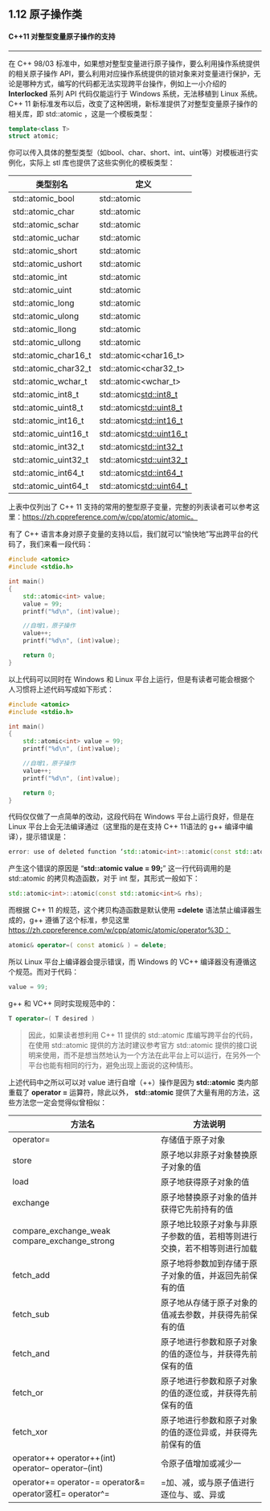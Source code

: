 ## 1.12 原子操作类

#### C++11 对整型变量原子操作的支持

---



在 C++ 98/03 标准中，如果想对整型变量进行原子操作，要么利用操作系统提供的相关原子操作 API，要么利用对应操作系统提供的锁对象来对变量进行保护，无论是哪种方式，编写的代码都无法实现跨平台操作，例如上一小介绍的 **Interlocked** 系列 API 代码仅能运行于 Windows 系统，无法移植到 Linux 系统。C++ 11 新标准发布以后，改变了这种困境，新标准提供了对整型变量原子操作的相关库，即 std::atomic ，这是一个模板类型：

```cpp
template<class T>
struct atomic;
```

你可以传入具体的整型类型（如bool、char、short、int、uint等）对模板进行实例化，实际上 stl 库也提供了这些实例化的模板类型：

| 类型别名             | 定义                            |
| -------------------- | ------------------------------- |
| std::atomic_bool     | std::atomic<bool>               |
| std::atomic_char     | std::atomic<char>               |
| std::atomic_schar    | std::atomic<signed char>        |
| std::atomic_uchar    | std::atomic<unsigned char>      |
| std::atomic_short    | std::atomic<short>              |
| std::atomic_ushort   | std::atomic<unsigned short>     |
| std::atomic_int      | std::atomic<int>                |
| std::atomic_uint     | std::atomic<unsigned int>       |
| std::atomic_long     | std::atomic<long>               |
| std::atomic_ulong    | std::atomic<unsigned long>      |
| std::atomic_llong    | std::atomic<long long>          |
| std::atomic_ullong   | std::atomic<unsigned long long> |
| std::atomic_char16_t | std::atomic<char16_t>           |
| std::atomic_char32_t | std::atomic<char32_t>           |
| std::atomic_wchar_t  | std::atomic<wchar_t>            |
| std::atomic_int8_t   | std::atomic<std::int8_t>        |
| std::atomic_uint8_t  | std::atomic<std::uint8_t>       |
| std::atomic_int16_t  | std::atomic<std::int16_t>       |
| std::atomic_uint16_t | std::atomic<std::uint16_t>      |
| std::atomic_int32_t  | std::atomic<std::int32_t>       |
| std::atomic_uint32_t | std::atomic<std::uint32_t>      |
| std::atomic_int64_t  | std::atomic<std::int64_t>       |
| std::atomic_uint64_t | std::atomic<std::uint64_t>      |

上表中仅列出了 C++ 11 支持的常用的整型原子变量，完整的列表读者可以参考这里：https://zh.cppreference.com/w/cpp/atomic/atomic。

有了 C++ 语言本身对原子变量的支持以后，我们就可以“愉快地”写出跨平台的代码了，我们来看一段代码：

```cpp
#include <atomic>
#include <stdio.h>

int main()
{
    std::atomic<int> value;
    value = 99;
    printf("%d\n", (int)value);

    //自增1，原子操作
    value++;
    printf("%d\n", (int)value);

    return 0;
}
```

以上代码可以同时在 Windows 和 Linux 平台上运行，但是有读者可能会根据个人习惯将上述代码写成如下形式：

```cpp
#include <atomic>
#include <stdio.h>

int main()
{
    std::atomic<int> value = 99;
    printf("%d\n", (int)value);

    //自增1，原子操作
    value++;
    printf("%d\n", (int)value);

    return 0;
}
```

代码仅仅做了一点简单的改动，这段代码在 Windows 平台上运行良好，但是在 Linux 平台上会无法编译通过（这里指的是在支持 C++ 11语法的 g++ 编译中编译），提示错误是：

```cpp
error: use of deleted function ‘std::atomic<int>::atomic(const std::atomic<int>&)’
```

产生这个错误的原因是 “**std::atomic value = 99;**” 这一行代码调用的是 std::atomic 的拷贝构造函数，对于 int 型，其形式一般如下：

```cpp
std::atomic<int>::atomic(const std::atomic<int>& rhs);
```

而根据 C++ 11 的规范，这个拷贝构造函数是默认使用 **=delete** 语法禁止编译器生成的，g++ 遵循了这个标准，参见这里 https://zh.cppreference.com/w/cpp/atomic/atomic/operator%3D：

```cpp
atomic& operator=( const atomic& ) = delete;
```

所以 Linux 平台上编译器会提示错误，而 Windows 的 VC++ 编译器没有遵循这个规范。而对于代码：

```cpp
value = 99;
```

g++ 和 VC++ 同时实现规范中的：

```cpp
T operator=( T desired )
```

> 因此，如果读者想利用 C++ 11 提供的 std::atomic 库编写跨平台的代码，在使用 std::atomic 提供的方法时建议参考官方 std::atomic 提供的接口说明来使用，而不是想当然地认为一个方法在此平台上可以运行，在另外一个平台也能有相同的行为，避免出现上面说的这种情形。

上述代码中之所以可以对 value 进行自增（++）操作是因为 **std::atomic** 类内部重载了 **operator =** 运算符，除此以外， **std::atomic** 提供了大量有用的方法，这些方法您一定会觉得似曾相似：

| 方法名                                                    | 方法说明                                                     |
| --------------------------------------------------------- | ------------------------------------------------------------ |
| operator=                                                 | 存储值于原子对象                                             |
| store                                                     | 原子地以非原子对象替换原子对象的值                           |
| load                                                      | 原子地获得原子对象的值                                       |
| exchange                                                  | 原子地替换原子对象的值并获得它先前持有的值                   |
| compare_exchange_weak compare_exchange_strong             | 原子地比较原子对象与非原子参数的值，若相等则进行交换，若不相等则进行加载 |
| fetch_add                                                 | 原子地将参数加到存储于原子对象的值，并返回先前保有的值       |
| fetch_sub                                                 | 原子地从存储于原子对象的值减去参数，并获得先前保有的值       |
| fetch_and                                                 | 原子地进行参数和原子对象的值的逐位与，并获得先前保有的值     |
| fetch_or                                                  | 原子地进行参数和原子对象的值的逐位或，并获得先前保有的值     |
| fetch_xor                                                 | 原子地进行参数和原子对象的值的逐位异或，并获得先前保有的值   |
| operator++ operator++(int) operator– operator–(int)       | 令原子值增加或减少一                                         |
| operator+= operator-= operator&= operator竖杠= operator^= | =加、减，或与原子值进行逐位与、或、异或                      |